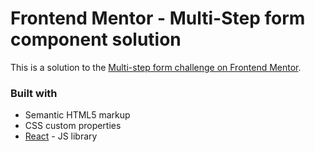 # Frontend Mentor - Multi-Step form component solution

This is a solution to the [Multi-step form challenge on Frontend Mentor](https://www.frontendmentor.io/challenges/multistep-form-YVAnSdqQBJ).


### Built with

- Semantic HTML5 markup
- CSS custom properties
- [React](https://reactjs.org/) - JS library
  

